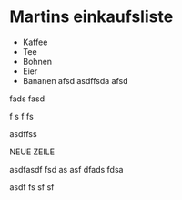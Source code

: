 # Martins einkaufsliste

- Kaffee
- Tee
- Bohnen
- Eier
- Bananen
afsd
asdffsda
afsd

fads
fasd

f
s
f
fs

asdffss

NEUE ZEILE

asdfasdf
fsd
as
asf
dfads
fdsa

asdf
fs
sf
sf
